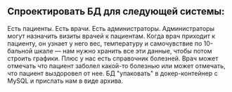 ## Спроектировать БД для следующей системы:
   Есть пациенты. Есть врачи. Есть администраторы. Администраторы могут назначить визиты врачей к пациентам. Когда врач приходит к пациенту, он узнает у него вес, температуру и самочувствие по 10-бальной шкале — нам нужно хранить все эти данные, чтобы потом строить графики. Плюс у нас есть справочник болезней. Врач может отмечать что пациент заболел какой-то болезнью или может отмечать, что пациент выздоровел от нее.
   БД "упаковать" в докер-контейнер с MySQL и прислать нам в виде архива.
